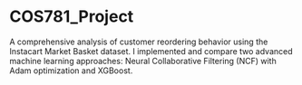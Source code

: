 # COS781_Project
A comprehensive analysis of customer reordering behavior using the Instacart Market Basket dataset. I implemented and compare two advanced machine learning approaches: Neural Collaborative Filtering (NCF) with Adam optimization and XGBoost.

